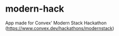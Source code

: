 # modern-hack
App made for Convex' Modern Stack Hackathon (https://www.convex.dev/hackathons/modernstack)
